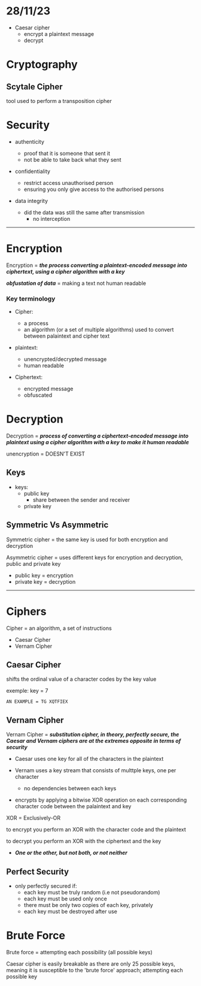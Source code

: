 
# 28/11/23

- Caesar cipher
    - encrypt a plaintext message
    - decrypt

# Cryptography

## Scytale Cipher 

tool used to perform a transposition cipher

# Security

- authenticity
    - proof that it is someone that sent it
    - not be able to take back what they sent

- confidentiality
    - restrict access unauthorised person
    - ensuring you only give access to the authorised persons

- data integrity
    - did the data was still the same after transmission
        - no interception

---

# Encryption

Encryption = ***the process converting a plaintext-encoded message into ciphertext, using a cipher algorithm with a key***

***obfustation of data*** = making a text not human readable

### Key terminology

- Cipher:
    - a process
    - an algorithm (or a set of multiple algorithms) used to convert between palaintext and cipher text

- plaintext:
    - unencrypted/decrypted message
    - human readable

- Ciphertext:
    - encrypted message
    - obfuscated

# Decryption

Decryption = ***process of converting a ciphertext-encoded message into plaintext using a cipher algorithm with a key to make it human readable***

unencryption = DOESN'T EXIST

## Keys

- keys:
    - public key
        - share between the sender and receiver
    - private key

## Symmetric Vs Asymmetric

Symmetric cipher = the same key is used for both encryption and decryption

Asymmetric cipher = uses different keys for encryption and decryption, public and private key

- public key = encryption
- private key = decryption

---

# Ciphers

Cipher = an algorithm, a set of instructions

- Caesar Cipher
- Vernam Cipher

## Caesar Cipher

shifts the ordinal value of a character codes by the key value

exemple: key = 7

    AN EXAMPLE = TG XQTFIEX

## Vernam Cipher

Vernam Cipher = ***substitution cipher, in theory, perfectly secure, the Caesar and Vernam ciphers are at the extremes opposite in terms of security***

- Caesar uses one key for all of the characters in the plaintext
- Vernam uses a key stream that consists of multtple keys, one per character
    - no dependencies between each keys

- encrypts by applying a bitwise XOR operation on each corresponding character code between the palaintext and key

XOR = Exclusively-OR

to encrypt you perform an XOR with the character code and the plaintext

to decrypt you perform an XOR with the ciphertext and the key

- ***One or the other, but not both, or not neither***

## Perfect Security

- only perfectly secured if:
    - each key must be truly random (i.e not pseudorandom)
    - each key must be used only once
    - there must be only two copies of each key, privately
    - each key must be destroyed after use

# Brute Force

Brute force = attempting each possibility (all possible keys)

Caesar cipher is easily breakable as there are only 25 possible keys, meaning it is susceptible to the 'brute force' approach; attempting each possible key

